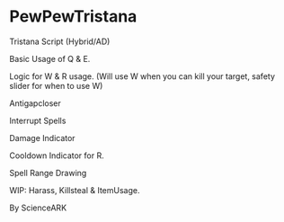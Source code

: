 # PewPewTristana
Tristana Script (Hybrid/AD)

Basic Usage of Q & E.

Logic for W & R usage.
(Will use W when you can kill your target, safety slider for when to use W)

Antigapcloser

Interrupt Spells

Damage Indicator

Cooldown Indicator for R.

Spell Range Drawing


WIP: Harass, Killsteal & ItemUsage.


By ScienceARK
